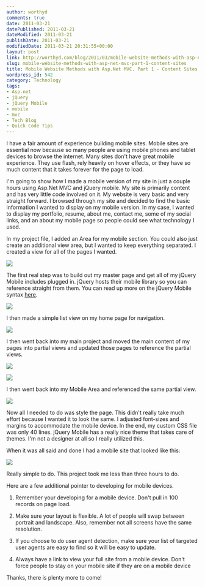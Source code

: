 ```yaml
---
author: worthyd
comments: true
date: 2011-03-21 
datePublished: 2011-03-21  
dateModified: 2011-03-21 
publishDate: 2011-03-21  
modifiedDate: 2011-03-21 20:31:55+00:00
layout: post
link: http://worthyd.com/blog/2011/03/mobile-website-methods-with-asp-net-mvc-part-1-content-sites/
slug: mobile-website-methods-with-asp-net-mvc-part-1-content-sites
title: Mobile Website Methods with Asp.Net MVC. Part 1 - Content Sites
wordpress_id: 542
category: Technology
tags:
- Asp.net
- jQuery
- jQuery Mobile
- mobile
- mvc
- Tech Blog
- Quick Code Tips
---
```


I have a fair amount of experience building mobile sites. Mobile sites are essential now because so many people are using mobile phones and tablet devices to browse the internet.  Many sites don't have great mobile experience. They use flash, rely heavily on hover effects, or they have so much content that it takes forever for the page to load.

I'm going to show how I made a mobile version of my site in just a couple hours using Asp.Net MVC and jQuery mobile.  My site is primarily content and has very little code involved on it. My website is very basic and very straight forward.  I browsed through my site and decided to find the basic information I wanted to display on my mobile version.  In my case, I wanted to display my portfolio, resume, about me, contact me, some of my social links, and an about my mobile page so people could see what technology I used.
<!-- more -->
In my project file, I added an Area for my mobile section.  You could also just create an additional view area, but I wanted to keep everything separated. I created a view for all of the pages I wanted.

[![](http://blog.worthyd.com/wp-content/uploads/2011/03/solution.png)](http://blog.worthyd.com/wp-content/uploads/2011/03/solution.png)

The first real step was to build out my master page and get all of my jQuery Mobile includes plugged in.  jQuery hosts their mobile library so you can reference straight from them.  You can read up more on the jQuery Mobile syntax [here](http://jquerymobile.com/).

[![](http://blog.worthyd.com/wp-content/uploads/2011/03/master-300x150.png)](http://blog.worthyd.com/wp-content/uploads/2011/03/master.png)

I then made a simple list view on my home page for navigation.

[![](http://blog.worthyd.com/wp-content/uploads/2011/03/listview-300x55.png)](http://blog.worthyd.com/wp-content/uploads/2011/03/listview.png)

I then went back into my main project and moved the main content of my pages into partial views and updated those pages to reference the partial views.

[![](http://blog.worthyd.com/wp-content/uploads/2011/03/partial.png)](http://blog.worthyd.com/wp-content/uploads/2011/03/partial.png)

[![](http://blog.worthyd.com/wp-content/uploads/2011/03/codepartial-300x77.png)](http://blog.worthyd.com/wp-content/uploads/2011/03/codepartial.png)

I then went back into my Mobile Area and referenced the same partial view.

[![](http://blog.worthyd.com/wp-content/uploads/2011/03/mobileportfolio-300x83.png)](http://blog.worthyd.com/wp-content/uploads/2011/03/mobileportfolio.png)

Now all I needed to do was style the page. This didn't really take much effort because I wanted it to look the same. I adjusted font-sizes and margins to accommodate the mobile device.  In the end, my custom CSS file was only 40 lines.  jQuery Mobile has a really nice theme that takes care of themes. I'm not a designer at all so I really utilized this.  

When it was all said and done I had a mobile site that looked like this:

[![](http://blog.worthyd.com/wp-content/uploads/2011/03/mobilehome-138x300.png)](http://blog.worthyd.com/wp-content/uploads/2011/03/mobilehome.png)



Really simple to do. This project took me less than three hours to do.

Here are a few additional pointer to developing for mobile devices.




  1. Remember your developing for a mobile device. Don't pull in 100 records on page load.


  2. Make sure your layout is flexible.  A lot of people will swap between portrait and landscape. Also, remember not all screens have the same resolution.


  3. If you choose to do user agent detection, make sure your list of targeted user agents are easy to find so it will be easy to update.


  4. Always have a link to view your full site from a mobile device. Don't force people to stay on your mobile site if they are on a mobile device



Thanks, there is plenty more to come!

